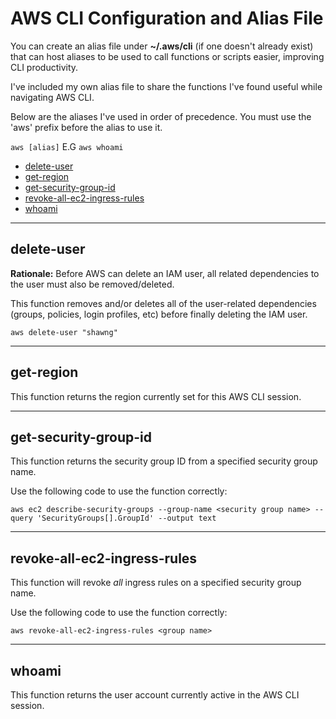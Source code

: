 # AWS CLI Configuration and Alias File

You can create an alias file under **~/.aws/cli** (if one doesn't already exist) that can host aliases to be used to call functions or scripts easier, improving CLI productivity.

I've included my own alias file to share the functions I've found useful while navigating AWS CLI.

Below are the aliases I've used in order of precedence. You must use the 'aws' prefix before the alias to use it.

```aws [alias]``` E.G ```aws whoami```

- [delete-user](#delete-user) <username>
- [get-region](#get-region)
- [get-security-group-id](#get-sg-id) <security group name>
- [revoke-all-ec2-ingress-rules](#revoke-all-ec2-ingress-rules) <security group name>
- [whoami](#whoami)

<hr>

## <a name="delete-user"></a>delete-user

**Rationale:** Before AWS can delete an IAM user, all related dependencies to the user must also be removed/deleted.

This function removes and/or deletes all of the user-related dependencies (groups, policies, login profiles, etc) before finally deleting the IAM user.

```
aws delete-user "shawng"
```

<hr>

## <a name="get-region"></a>get-region

This function returns the region currently set for this AWS CLI session.

<hr>

## <a name="get-sg-id"></a>get-security-group-id

This function returns the security group ID from a specified security group name.

Use the following code to use the function correctly:

```
aws ec2 describe-security-groups --group-name <security group name> --query 'SecurityGroups[].GroupId' --output text
```

<hr>

## <a name="revoke-all-ec2-ingress-rules"></a>revoke-all-ec2-ingress-rules

This function will revoke *all* ingress rules on a specified security group name.

Use the following code to use the function correctly:

```
aws revoke-all-ec2-ingress-rules <group name>
```

<hr>

## <a name="whoami"></a>whoami

This function returns the user account currently active in the AWS CLI session.
